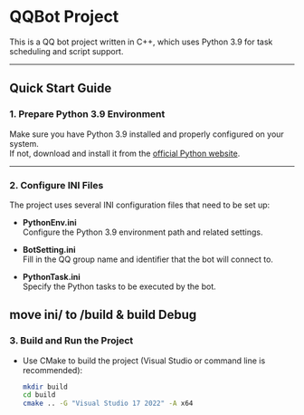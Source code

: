 # QQBot Project

This is a QQ bot project written in C++, which uses Python 3.9 for task scheduling and script support.

---

## Quick Start Guide

### 1. Prepare Python 3.9 Environment

Make sure you have Python 3.9 installed and properly configured on your system.  
If not, download and install it from the [official Python website](https://www.python.org/downloads/release/python-390/).

---

### 2. Configure INI Files

The project uses several INI configuration files that need to be set up:

- **PythonEnv.ini**  
  Configure the Python 3.9 environment path and related settings.

- **BotSetting.ini**  
  Fill in the QQ group name and identifier that the bot will connect to.

- **PythonTask.ini**  
  Specify the Python tasks to be executed by the bot.

move ini/ to /build & build Debug
---

### 3. Build and Run the Project

- Use CMake to build the project (Visual Studio or command line is recommended):

  ```bash
  mkdir build
  cd build
  cmake .. -G "Visual Studio 17 2022" -A x64

